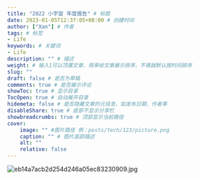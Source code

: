```yaml
---
title: "2022 小宇宙 年度报告" # 标题
date: 2023-01-05T12:37:05+08:00 # 创建时间
author: ["Xan"] # 作者
tags: # 标签
- Life 
keywords: # 关键词
- Life 
description: "" # 描述
weight: # 输入1可以顶置文章，用来给文章展示排序，不填就默认按时间排序
slug: ""
draft: false # 是否为草稿
comments: true # 是否展示评论
showToc: true # 显示目录
TocOpen: true # 自动展开目录
hidemeta: false # 是否隐藏文章的元信息，如发布日期、作者等
disableShare: true # 底部不显示分享栏
showbreadcrumbs: true # 顶部显示当前路径
cover:
    image: "" #图片路径 例：posts/tech/123/picture.png
    caption: "" # 图片底部描述
    alt: ""
    relative: false
---
```


![eb14a7acb2d254d246a05ec83230909.jpg](https://bu.dusays.com/2023/01/05/63b654317045c.jpg)

